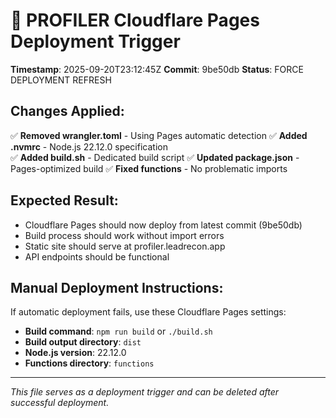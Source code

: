 # 🚀 PROFILER Cloudflare Pages Deployment Trigger

**Timestamp**: 2025-09-20T23:12:45Z
**Commit**: 9be50db
**Status**: FORCE DEPLOYMENT REFRESH

## Changes Applied:

✅ **Removed wrangler.toml** - Using Pages automatic detection
✅ **Added .nvmrc** - Node.js 22.12.0 specification  
✅ **Added build.sh** - Dedicated build script
✅ **Updated package.json** - Pages-optimized build
✅ **Fixed functions** - No problematic imports

## Expected Result:

- Cloudflare Pages should now deploy from latest commit (9be50db)
- Build process should work without import errors
- Static site should serve at profiler.leadrecon.app
- API endpoints should be functional

## Manual Deployment Instructions:

If automatic deployment fails, use these Cloudflare Pages settings:
- **Build command**: `npm run build` or `./build.sh`
- **Build output directory**: `dist`
- **Node.js version**: 22.12.0
- **Functions directory**: `functions`

---
*This file serves as a deployment trigger and can be deleted after successful deployment.*

